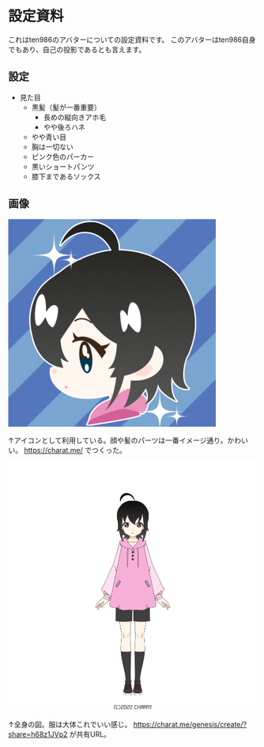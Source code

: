 # 設定資料

これはten986のアバターについての設定資料です。
このアバターはten986自身でもあり、自己の投影であるとも言えます。

## 設定

- 見た目
  - 黒髪（髪が一番重要）
    - 長めの縦向きアホ毛
    - やや後ろハネ
  - やや青い目
  - 胸は一切ない
  - ピンク色のパーカー
  - 黒いショートパンツ
  - 膝下まであるソックス

## 画像

![](images/yoko.png)

↑アイコンとして利用している。顔や髪のパーツは一番イメージ通り。かわいい。
https://charat.me/ でつくった。

![](images/zenshin.png)

↑全身の図。服は大体これでいい感じ。
https://charat.me/genesis/create/?share=h68z1JVp2 が共有URL。
